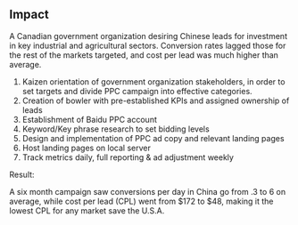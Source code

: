 ## Impact 

A Canadian government organization desiring Chinese leads for investment in key industrial and agricultural sectors. Conversion rates lagged those for the rest of the markets targeted, and cost per lead was much higher than average.

1.  Kaizen orientation of government organization stakeholders, in order to set targets and divide PPC campaign into effective categories.
2.  Creation of bowler with pre-established KPIs and assigned ownership of leads
3.  Establishment of Baidu PPC account
4.  Keyword/Key phrase research to set bidding levels
5.  Design and implementation of PPC ad copy and relevant landing pages
6.  Host landing pages on local server
7.  Track metrics daily, full reporting & ad adjustment weekly

Result: 

A six month campaign saw conversions per day in China go from .3 to 6 on average, while cost per lead (CPL) went from $172 to $48, making it the lowest CPL for any market save the U.S.A. 